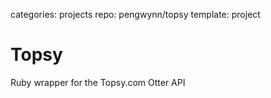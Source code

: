 categories: projects
repo: pengwynn/topsy
template: project

# Topsy

Ruby wrapper for the Topsy.com Otter API

<!--more -->
